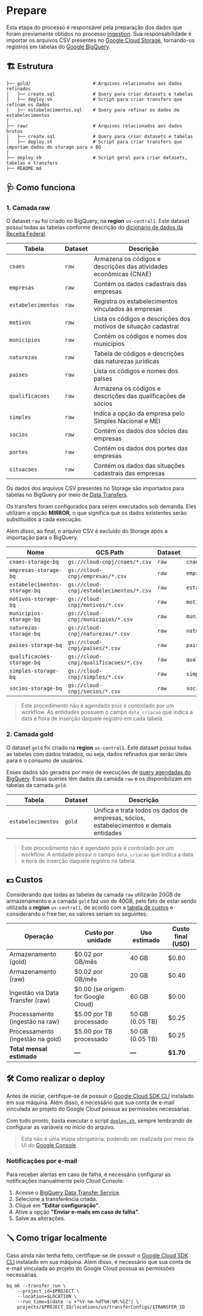 # Prepare

Esta etapa do processo é responsável pela preparação dos dados que foram previamente obtidos no processo [ingestion](../ingestion/). Sua responsabilidade é importar os arquivos CSV presentes no [Google Cloud Storage](https://cloud.google.com/storage), tornando-os registros em tabelas do [Google BigQuery](https://cloud.google.com/bigquery).

## 🏗 Estrutura

```
├── gold/                       # Arquivos relacionados aos dados refinados
│   ├── create.sql              # Query para criar datasets e tabelas
│   ├── deploy.sh               # Script para criar transfers que refinam os dados
│   ├── estabelecimentos.sql    # Query para refinar os dados de estabelecimentos
|
├── raw/                        # Arquivos relacionados aos dados brutos
│   ├── create.sql              # Query para criar datasets e tabelas
│   ├── deploy.sh               # Script para criar transfers que importam dados do storage para o BQ
|
├── deploy.sh                   # Script geral para criar datasets, tabelas e transfers
├── README.md
```

## 🩺 Como funciona

### 1. Camada raw

O dataset `raw` foi criado no BigQuery, na **region** `us-central1`. Este dataset possui todas as tabelas conforme descrição do [dicionário de dados da Receita Federal](https://www.gov.br/receitafederal/dados/cnpj-metadados.pdf).

| Tabela | Dataset | Descrição |
|--------|---------|-----------|
| `cnaes` | `raw` | Armazena os códigos e descrições das atividades econômicas (CNAE) |
| `empresas` | `raw` | Contém os dados cadastrais das empresas |
| `estabelecimentos` | `raw` | Registra os estabelecimentos vinculados às empresas |
| `motivos` | `raw` | Lista os códigos e descrições dos motivos de situação cadastral |
| `municipios` | `raw` | Contém os códigos e nomes dos municípios |
| `naturezas` | `raw` | Tabela de códigos e descrições das naturezas jurídicas |
| `paises` | `raw` | Lista os códigos e nomes dos países |
| `qualificacoes` | `raw` | Armazena os códigos e descrições das qualificações de sócios |
| `simples` | `raw` | Indica a opção da empresa pelo Simples Nacional e MEI |
| `socios` | `raw` | Contém os dados dos sócios das empresas |
| `portes` | `raw` | Contém os dados dos portes das empresas |
| `situacoes` | `raw` | Contém os dados das situações cadastrais das empresas |

Os dados dos arquivos CSV presentes no Storage são importados para tabelas no BigQuery por meio de [Data Transfers](https://cloud.google.com/bigquery/docs/dts-introduction).

Os transfers foram configurados para serem executados sob demanda. Eles utilizam a opção **MIRROR**, o que significa que os dados existentes serão substituídos a cada execução.

Além disso, ao final, o arquivo CSV é excluído do Storage após a importação para o BigQuery.

| Nome | GCS Path | Dataset | Tabela |
|------|----------|---------|--------|
| `cnaes-storage-bq` | `gs://cloud-cnpj/cnaes/*.csv` | `raw` | `cnaes` |
| `empresas-storage-bq` | `gs://cloud-cnpj/empresas/*.csv` | `raw` | `empresas` |
| `estabelecimentos-storage-bq` | `gs://cloud-cnpj/estabelecimentos/*.csv` | `raw` | `estabelecimentos` |
| `motivos-storage-bq` | `gs://cloud-cnpj/motivos/*.csv` | `raw` | `motivos` |
| `municipios-storage-bq` | `gs://cloud-cnpj/municipios/*.csv` | `raw` | `municipios` |
| `naturezas-storage-bq` | `gs://cloud-cnpj/naturezas/*.csv` | `raw` | `naturezas` |
| `paises-storage-bq` | `gs://cloud-cnpj/paises/*.csv` | `raw` | `paises` |
| `qualificacoes-storage-bq` | `gs://cloud-cnpj/qualificacoes/*.csv` | `raw` | `qualificacoes` |
| `simples-storage-bq` | `gs://cloud-cnpj/simples/*.csv` | `raw` | `simples` |
| `socios-storage-bq` | `gs://cloud-cnpj/socios/*.csv` | `raw` | `socios` |

> Este procedimento não é agendado pois é controlado por um workflow.
> As entidades possuem o campo `data_criacao` que indica a data e hora de inserção daquele registro em cada tabela.

### 2. Camada gold

O dataset `gold` foi criado na **region** `us-central1`. Este dataset possui todas as tabelas com dados tratados, ou seja, dados refinados que serão úteis para o o consumo de usuários.

Esses dados são gerados por meio de execuções de [query agendadas do BigQuery](https://cloud.google.com/bigquery/docs/scheduling-queries). Essas queries lêm dados da camada `raw` e os disponibilizam em tabelas da camada `gold`.

| Tabela | Dataset | Descrição |
|--------|---------|-----------|
| `estabelecimentos` | `gold` | Unifica e trata todos os dados de empresas, sócios, estabelecimentos e demais entidades |

> Este procedimento não é agendado pois é controlado por um workflow.
> A entidade possui o campo `data_criacao` que indica a data e hora de inserção daquele registro na tabela.

## 💵 Custos

Considerando que todas as tabelas da camada `raw` utilizarão 20GB de armazenamento e a camada `gold` faz uso de 40GB, pelo fato de estar sendo utilizada a **region** `us-central1`, de acordo com a [tabela de custos](https://cloud.google.com/bigquery/pricing) e considerando o free tier, os valores seriam os seguintes:

| Operação | Custo por unidade | Uso estimado | Custo final (USD) |
|----------|-------------------|--------------|-------------------|
| Armazenamento (gold) | $0.02 por GB/mês | 40 GB | $0.80 |
| Armazenamento (raw) | $0.02 por GB/mês | 20 GB | $0.40 |
| Ingestão via Data Transfer (raw) | $0.00 (se origem for Google Cloud) | 60 GB | $0.00 |
| Processamento (ingestão na raw) | $5.00 por TB processado | 50 GB (0.05 TB) | $0.25 |
| Processamento (ingestão na gold) | $5.00 por TB processado | 50 GB (0.05 TB) | $0.25 |
| **Total mensal estimado** | **—** | **—** | **$1.70** |

## 🛠️ Como realizar o deploy

Antes de iniciar, certifique-se de possuir o [Google Cloud SDK CLI](https://cloud.google.com/sdk/docs/install) instalado em sua máquina. Além disso, é necessário que sua conta de e-mail vinculada ao projeto do Google Cloud possua as permissões necessárias.

Com tudo pronto, basta executar o script [`deploy.sh`](./deploy.sh), sempre lembrando de configurar as variáveis no início do arquivo.

> Esta não é uma etapa obrigatória, podendo ser realizada por meio da UI do [Google Console](https://console.cloud.google.com/bigquery).

### Notificações por e-mail

Para receber alertas em caso de falha, é necessário configurar as notificações manualmente pelo Cloud Console:

1. Acesse o [BigQuery Data Transfer Service](https://console.cloud.google.com/bigquery/transfers).
2. Selecione a transferência criada.
3. Clique em **"Editar configuração"**.
4. Ative a opção **"Enviar e-mails em caso de falha"**.
5. Salve as alterações.

## 🪛 Como trigar localmente

Caso ainda não tenha feito, certifique-se de possuir o [Google Cloud SDK CLI](https://cloud.google.com/sdk/docs/install) instalado em sua máquina. Além disso, é necessário que sua conta de e-mail vinculada ao projeto do Google Cloud possua as permissões necessárias.

```
bq mk --transfer_run \
    --project_id=$PROJECT \
    --location=$LOCATION \
    --run_time=$(date -u +"%Y-%m-%dT%H:%M:%SZ") \
    projects/$PROJECT_ID/locations/us/transferConfigs/$TRANSFER_ID
```
